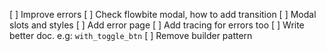 [ ] Improve errors
[ ] Check flowbite modal, how to add transition
[ ] Modal slots and styles
[ ] Add error page
[ ] Add tracing for errors too
[ ] Write better doc. e.g: `with_toggle_btn`
[ ] Remove builder pattern
